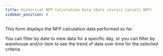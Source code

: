 ```yaml
---
title: Historical NFP Calculation Data (Dati storici calcoli NFP)
sidebar_position: 6
---
```

This form displays the NFP calculation data performed so far.

You can filter by date to view data for a specific day, or you can filter by warehouse and/or item to see the trend of data over time for the selected criteria.